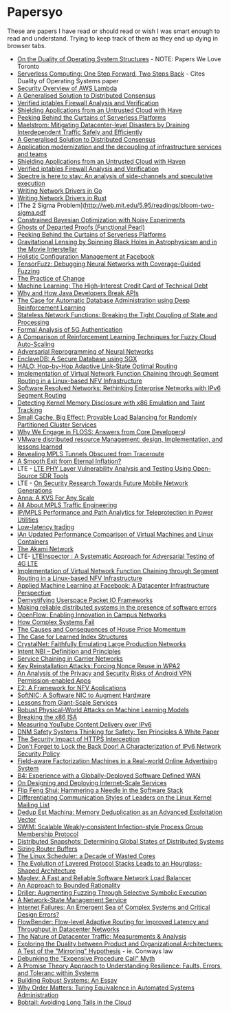 # Papersyo

These are papers I have read or should read or wish I was smart enough to read and understand. Trying to keep track of them as they end up dying in browser tabs.

* [On the Duality of Operating System Structures](http://web.cecs.pdx.edu/~walpole/class/cs533/papers/duality78.pdf) - NOTE: Papers We Love Toronto
* [Serverless Computing: One Step Forward, Two Steps Back](https://arxiv.org/pdf/1812.03651) - Cites Duality of Operating Systems paper
* [Security Overview of AWS Lambda](https://d1.awsstatic.com/whitepapers/Overview-AWS-Lambda-Security.pdf)
* [A Generalised Solution to Distributed Consensus](https://arxiv.org/pdf/1902.06776.pdf)
* [Verified iptables Firewall Analysis and Verification](https://link.springer.com/content/pdf/10.1007%2Fs10817-017-9445-1.pdf)
* [Shielding Applications from an Untrusted Cloud with Have](https://www.usenix.org/system/files/conference/osdi14/osdi14-paper-baumann.pdf)
* [Peeking Behind the Curtains of Serverless Platforms](https://www.usenix.org/system/files/conference/atc18/atc18-wang-liang.pdf)
* [Maelstrom: Mitigating Datacenter-level Disasters by Draining Interdependent Traffic Safely and Efficiently](https://www.usenix.org/system/files/osdi18-veeraraghavan.pdf)
* [A Generalised Solution to Distributed Consensus](https://arxiv.org/pdf/1902.06776.pdf)
* [Application modernization and the decoupling of infrastructure services and teams](http://services.google.com/fh/files/blogs/csp_white_paper.pdf)
* [Shielding Applications from an Untrusted Cloud with Haven](https://www.usenix.org/system/files/conference/osdi14/osdi14-paper-baumann.pdf)
* [Verified iptables Firewall Analysis and Verification](https://link.springer.com/content/pdf/10.1007%2Fs10817-017-9445-1.pdf)
* [Spectre is here to stay: An analysis of side-channels and speculative execution](https://arxiv.org/pdf/1902.05178.pdf)
* [Writing Network Drivers in Go](https://www.net.in.tum.de/fileadmin/bibtex/publications/theses/2018-ixy-go.pdf)
* [Writing Network Drivers in Rust](https://www.net.in.tum.de/fileadmin/bibtex/publications/theses/2018-ixy-rust.pdf)
* [The 2 Sigma Problem](http://web.mit.edu/5.95/readings/bloom-two-sigma.pdf
* [Constrained Bayesian Optimization with Noisy Experiments](https://projecteuclid.org/download/pdfview_1/euclid.ba/1533866666)
* [Ghosts of Departed Proofs (Functional Pearl)](http://kataskeue.com/gdp.pdf)
* [Peeking Behind the Curtains of Serverless Platforms](http://pages.cs.wisc.edu/~liangw/pub/atc18-final298.pdf)
* [Gravitational Lensing by Spinning Black Holes in Astrophysicsm and in the Movie Interstellar](https://arxiv.org/pdf/1502.03808.pdf)
* [Holistic Configuration Management at Facebook](https://research.fb.com/wp-content/uploads/2016/11/holistic-configuration-management-at-facebook.pdf)
* [TensorFuzz: Debugging Neural Networks with Coverage-Guided Fuzzing](https://arxiv.org/pdf/1807.10875.pdf)
* [The Practice of Change](http://web.media.mit.edu/%7Ejoi/files/ito_diss_v1_1.pdf)
* [Machine Learning: The High-Interest Credit Card of Technical Debt](https://storage.googleapis.com/pub-tools-public-publication-data/pdf/43146.pdf)
* [Why and How Java Developers Break APIs](https://arxiv.org/pdf/1801.05198.pdf)
* [The Case for Automatic Database Administration using Deep Reinforcement Learning](https://arxiv.org/pdf/1801.05643.pdf)
* [Stateless Network Functions: Breaking the Tight Coupling of State and Processing](https://www.usenix.org/system/files/conference/nsdi17/nsdi17-kablan.pdf)
* [Formal Analysis of 5G Authentication](https://arxiv.org/pdf/1806.10360.pdf)
* [A Comparison of Reinforcement Learning Techniques for Fuzzy Cloud Auto-Scaling](https://arxiv.org/pdf/1705.07114.pdf)
* [Adversarial Reprogramming of Neural Networks](https://arxiv.org/pdf/1806.11146.pdf)
* [EnclaveDB: A Secure Database using SGX](https://www.microsoft.com/en-us/research/uploads/prod/2018/02/enclavedb.pdf)
* [HALO: Hop-by-Hop Adaptive Link-State Optimal Routing](https://people.ece.cornell.edu/atang/pub/15/HALO_ToN.pdf)
* [Implementation of Virtual Network Function Chaining through Segment Routing in a Linux-based NFV Infrastructure](https://arxiv.org/pdf/1702.05157.pdf)
* [Software Resolved Networks: Rethinking Enterprise Networks with IPv6 Segment Routing](https://inl.info.ucl.ac.be/system/files/sosr18-final15-embedfonts.pdf)
* [Detecting Kernel Memory Disclosure with x86 Emulation and Taint Tracking](http://j00ru.vexillium.org/papers/2018/bochspwn_reloaded.pdf)
* [Small Cache, Big Effect: Provable Load Balancing for Randomly Partitioned Cluster Services](https://www.cs.cmu.edu/~dga/papers/loadbal-socc2011.pdf)
* [Why We Engage in FLOSS: Answers from Core Developers](https://arxiv.org/pdf/1803.05741.pdf)l
* [VMware distributed resource Management: design, Implementation, and lessons learned](http://w.waldspurger.org/carl/papers/drs-vmtj-mar12.pdf)
* [Revealing MPLS Tunnels Obscured from Traceroute](http://www.sigcomm.org/sites/default/files/ccr/papers/2012/April/2185376-2185388.pdf)
* [A Smooth Exit from Eternal Inflation?](https://arxiv.org/pdf/1707.07702.pdf)
* LTE - [LTE PHY Layer Vulnerability Analysis and Testing Using Open-Source SDR Tools](https://arxiv.org/pdf/1708.05887.pdf)
* LTE - [On Security Research Towards Future Mobile Network Generations](https://arxiv.org/pdf/1710.08932.pdf)
* [Anna: A KVS For Any Scale](http://db.cs.berkeley.edu/jmh/papers/anna_ieee18.pdf)
* [All About MPLS Traffic Engineering](http://www.packetdesign.com/wp-content/uploads/2017/10/EBook-MPLS-Traffic-Engineering.pdf)
* [IP/MPLS Performance and Path Analytics for Teleprotection in Power Utilities](http://www.packetdesign.com/wp-content/uploads/2018/03/IP-MPLS-Performance-and-Path-Analytics.pdf)
* [Low-latency trading](http://people.stern.nyu.edu/jhasbrou/Research/LowLatencyTradingJFM.pdf)
* [iAn Updated Performance Comparison of Virtual Machines and Linux Containers](http://domino.research.ibm.com/library/cyberdig.nsf/papers/0929052195DD819C85257D2300681E7B/$File/rc25482.pdf)
* [The Akami Network](https://github.com/papers-we-love/papers-we-love/blob/master/distributed_systems/the-akamai-network.pdf)
* LTE- [LTEInspector : A Systematic Approach for Adversarial Testing of 4G LTE](http://wp.internetsociety.org/ndss/wp-content/uploads/sites/25/2018/02/ndss2018_02A-3_Hussain_paper.pdf)
* [Implementation of Virtual Network Function Chaining through Segment Routing in a Linux-based NFV Infrastructure](https://arxiv.org/pdf/1702.05157.pdf)
* [Applied Machine Learning at Facebook: A Datacenter Infrastructure Perspective](https://research.fb.com/wp-content/uploads/2017/12/hpca-2018-facebook.pdf)
* [Demystifying Userspace Packet IO Frameworks](https://www.net.in.tum.de/fileadmin/bibtex/publications/papers/ixy_paper_short_draft1.pdf)
* [Making reliable distributed systems in the presence of software errors](http://erlang.org/download/armstrong_thesis_2003.pdf)
* [OpenFlow: Enabling Innovation in Campus Networks](http://ccr.sigcomm.org/online/files/p69-v38n2n-mckeown.pdf)
* [How Complex Systems Fail](http://web.mit.edu/2.75/resources/random/How%20Complex%20Systems%20Fail.pdf)
* [The Causes and Consequences of House Price Momentum](http://scholar.harvard.edu/files/guren/files/gurenjmp.pdf)
* [The Case for Learned Index Structures](https://arxiv.org/pdf/1712.01208v1.pdf)
* [CrystalNet: Faithfully Emulating Large Production Networks](https://www.microsoft.com/en-us/research/wp-content/uploads/2017/10/p599-liu.pdf)
* [Intent NBI – Definition and Principles](https://www.opennetworking.org/images/stories/downloads/sdn-resources/technical-reports/TR-523_Intent_Definition_Principles.pdf)
* [Service Chaining in Carrier Networks](http://www.qosmos.com/wp-content/uploads/2015/02/Service-Chaining-in-Carrier-Networks_WP_Heavy-Reading_Qosmos_Feb2015.pdf)
* [Key Reinstallation Attacks: Forcing Nonce Reuse in WPA2](https://papers.mathyvanhoef.com/ccs2017.pdf)
* [An Analysis of the Privacy and Security Risks of Android VPN Permission-enabled Apps](https://research.csiro.au/ng/wp-content/uploads/sites/106/2016/08/paper-1.pdf)
* [E2: A Framework for NFV Applications](http://info.iet.unipi.it/~luigi/papers/20151004-e2-sosp.pdf)
* [SoftNIC: A Software NIC to Augment Hardware](https://www2.eecs.berkeley.edu/Pubs/TechRpts/2015/EECS-2015-155.pdf)
* [Lessons from Giant-Scale Services](https://people.eecs.berkeley.edu/~brewer/papers/GiantScale-IEEE.pdf)
* [Robust Physical-World Attacks on Machine Learning Models](https://arxiv.org/pdf/1707.08945v1.pdf)
* [Breaking the x86 ISA](https://github.com/xoreaxeaxeax/sandsifter/blob/master/references/domas_breaking_the_x86_isa_wp.pdf)
* [Measuring YouTube Content Delivery over IPv6](http://vaibhavbajpai.com/documents/papers/proceedings/youtube-ccr-2017.pdf)
* [DNM Safety Systems Thinking for Safety: Ten Principles A White Paper](http://skybrary.aero/bookshelf/books/2882.pdf)
* [The Security Impact of HTTPS Interception](https://jhalderm.com/pub/papers/interception-ndss17.pdf)
* [Don’t Forget to Lock the Back Door! A Characterization of IPv6 Network Security Policy](http://www.caida.org/publications/papers/2016/dont_forget_lock_ndss/dont_forget_lock_ndss.pdf)
* [Field-aware Factorization Machines in a Real-world Online Advertising System](https://arxiv.org/pdf/1701.04099v1.pdf)
* [B4: Experience with a Globally-Deployed Software Defined WAN](https://people.eecs.berkeley.edu/~sylvia/cs268-2014/papers/b4-sigcomm13.pdf)
* [On Designing and Deploying Internet-Scale Services](http://mvdirona.com/jrh/talksAndPapers/JamesRH_Lisa.pdf)
* [Flip Feng Shui: Hammering a Needle in the Software Stack](https://www.usenix.org/system/files/conference/usenixsecurity16/sec16_paper_razavi.pdf)
* [Differentiating Communication Styles of Leaders on the Linux Kernel Mailing List](http://www.opensym.org/os2016/proceedings-files/p101-schneider.pdf)
* [Dedup Est Machina: Memory Deduplication as an Advanced Exploitation Vector](http://www.ieee-security.org/TC/SP2016/papers/0824a987.pdf)
* [SWIM: Scalable Weakly-consistent Infection-style Process Group Membership Protocol](http://www.cs.cornell.edu/~asdas/research/dsn02-swim.pdf)
* [Distributed Snapshots: Determining Global States of Distributed Systems](https://www.cs.swarthmore.edu/~newhall/readings/snapshots.pdf)
* [Sizing Router Buffers](http://yuba.stanford.edu/~nickm/papers/sigcomm2004.pdf)
* [The Linux Scheduler: a Decade of Wasted Cores](http://www.ece.ubc.ca/~sasha/papers/eurosys16-final29.pdf)
* [The Evolution of Layered Protocol Stacks Leads to an Hourglass-Shaped Architecture](http://conferences.sigcomm.org/sigcomm/2011/papers/sigcomm/p206.pdf)
* [Maglev: A Fast and Reliable Software Network Load Balancer](http://static.googleusercontent.com/media/research.google.com/en//pubs/archive/44824.pdf)
* [An Approach to Bounded Rationality](http://www.cs.cmu.edu/~sandholm/cs15-892F13/an_approach_to_bounded_rationality.pdf)
* [Driller: Augmenting Fuzzing Through Selective Symbolic Execution](https://www.internetsociety.org/sites/default/files/blogs-media/driller-augmenting-fuzzing-through-selective-symbolic-execution.pdf)
* [A Network-State Management Service](https://www.cs.princeton.edu/~pengsun/files/statesman-sigcomm-final.pdf)
* [Internet Failures: An Emergent Sea of Complex Systems and Critical Design Errors?](http://www.cl.cam.ac.uk/~jac22/out/bcs.pdf)
* [FlowBender: Flow-level Adaptive Routing for Improved Latency and Throughput in Datacenter Networks](http://conferences2.sigcomm.org/co-next/2014/CoNEXT_papers/p149.pdf)
* [The Nature of Datacenter Traffic: Measurements & Analysis](http://www.msr-waypoint.com/en-us/UM/people/srikanth/data/imc09_dcTraffic.pdf)
* [Exploring the Duality between Product and Organizational Architectures: A Test of the "Mirroring" Hypothesis](http://www.hbs.edu/faculty/Publication%20Files/08-039_1861e507-1dc1-4602-85b8-90d71559d85b.pdf) - ie. Conways law
* [Debunking the "Expensive Procedure Call" Myth](http://repository.readscheme.org/ftp/papers/ai-lab-pubs/AIM-443.pdf)
* [A Promise Theory Appraoch to Understanding Resilience: Faults, Errors, and Toleranc within Systems](http://markburgess.org/Faults.pdf)
* [Building Robust Systems: An Essay](https://groups.csail.mit.edu/mac/users/gjs/6.945/readings/robust-systems.pdf)
* [Why Order Matters: Turing Equivalence in Automated Systems Administration](https://www.usenix.org/legacy/publications/library/proceedings/lisa02/tech/full_papers/traugott/traugott_html/index.html)
* [Bobtail: Avoiding Long Tails in the Cloud](https://www.usenix.org/system/files/conference/nsdi13/nsdi13-final77.pdf)
